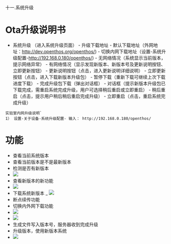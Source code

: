 十一.系统升级  
# Ota升级说明书

- 系统升级 （进入系统升级页面）
      - 升级下载地址
          - 默认下载地址（外网地址：http://dev.openthos.org/openthos/)
          - 切换内网下载地址（设置-系统升级配置-http://192.168.0.180/openthos/)
      - 无网络情况（系统显示当前版本，提示网络异常）
      - 有网络情况（显示发现新版本、新版本号及更新说明按钮、立即更新按钮）
         - 更新说明按钮（点击，进入更新说明详细说明）
         - 立即更新按钮（点击，进入下载新版本升级包）
            - 暂停下载（重新下载可继续上次下载进度下载）
            - 完成升级包下载（弹出对话框）
               - 对话框（提示新版本升级包已下载完成，需重启系统完成升级，用户可选择稍后重启或立即重启）
               - 稍后重启（点击，提示用户稍后稍后重启完成升级）
               - 立即重启（点击，重启系统完成升级）



```
实验室内网升级说明`
1） 设置-关于设备-系统升级配置- 输入： http://192.168.0.180/openthos/
```
# 功能  
- 查看当前系统版本
- 查看当前版本是不是最新版本
- 检测是否有新版本
- ![](https://github.com/openthos/community-analysis/blob/master/pic/using-instractions-pic/tmp_4898-uodate7-384312054.png)
- 查看新版本的新功能
- ![](https://github.com/openthos/community-analysis/blob/master/pic/using-instractions-pic/tmp_4898-uodate6856444755.png)
- 下载系统新版本
_ ![](https://github.com/openthos/community-analysis/blob/master/pic/using-instractions-pic/tmp_4898-uodate5866713698.png)
- 断点续传功能
- 切换内外网下载功能
- ![](https://github.com/openthos/community-analysis/blob/master/pic/using-instractions-pic/tmp_4898-uodate3-1835825764.png)
- ![](https://github.com/openthos/community-analysis/blob/master/pic/using-instractions-pic/tmp_4898-uodate4388480315.png)
- 生成文件写入版本号，服务器收到完成升级
- 升级版本，使用新版本系统
- ![](https://github.com/openthos/community-analysis/blob/master/pic/using-instractions-pic/tmp_4898-update1-671751735.png)

